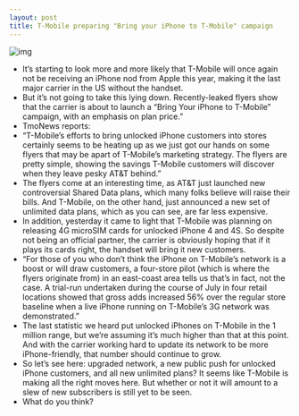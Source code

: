 ```yaml
---
layout: post
title: T-Mobile preparing "Bring your iPhone to T-Mobile" campaign
---
```

![img](http://media.idownloadblog.com/wp-content/uploads/2012/08/tmobile-iphone-flyer.jpg)
* It’s starting to look more and more likely that T-Mobile will once again not be receiving an iPhone nod from Apple this year, making it the last major carrier in the US without the handset.
* But it’s not going to take this lying down. Recently-leaked flyers show that the carrier is about to launch a “Bring Your iPhone to T-Mobile” campaign, with an emphasis on plan price.”
* TmoNews reports:
* “T-Mobile’s efforts to bring unlocked iPhone customers into stores certainly seems to be heating up as we just got our hands on some flyers that may be apart of T-Mobile’s marketing strategy. The flyers are pretty simple, showing the savings T-Mobile customers will discover when they leave pesky AT&T behind.”
* The flyers come at an interesting time, as AT&T just launched new controversial Shared Data plans, which many folks believe will raise their bills. And T-Mobile, on the other hand, just announced a new set of unlimited data plans, which as you can see, are far less expensive.
* In addition, yesterday it came to light that T-Mobile was planning on releasing 4G microSIM cards for unlocked iPhone 4 and 4S. So despite not being an official partner, the carrier is obviously hoping that if it plays its cards right, the handset will bring it new customers.
* “For those of you who don’t think the iPhone on T-Mobile’s network is a boost or will draw customers, a four-store pilot (which is where the flyers originate from) in an east-coast area tells us that’s in fact, not the case. A trial-run undertaken during the course of July in four retail locations showed that gross adds increased 56% over the regular store baseline when a live iPhone running on T-Mobile’s 3G network was demonstrated.”
* The last statistic we heard put unlocked iPhones on T-Mobile in the 1 million range, but we’re assuming it’s much higher than that at this point. And with the carrier working hard to update its network to be more iPhone-friendly, that number should continue to grow.
* So let’s see here: upgraded network, a new public push for unlocked iPhone customers, and all new unlimited plans? It seems like T-Mobile is making all the right moves here. But whether or not it will amount to a slew of new subscribers is still yet to be seen.
* What do you think?

